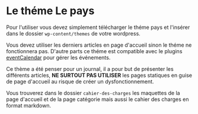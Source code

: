 # Le théme Le pays

Pour l'utiliser vous devez simplement télécharger le théme pays et l'insérer dans le dossier `wp-content/themes` de votre wordpress.

Vous devez utiliser les derniers articles en page d'accueil sinon le théme ne fonctionnera pas. 
D'autre parts ce théme est compatible avec le plugins [eventCalendar](https://fr.wordpress.org/plugins/the-events-calendar/) pour gérer les événements. 

Ce thème a été penser pour un journal, il a pour but de présenter les différents articles, **NE SURTOUT PAS UTILISER** les pages statiques en guise de page d'accueil au risque de créer un dysfonctionnement.

Vous trouverez dans le dossier `cahier-des-charges` les maquettes de la page d'accueil et de la page catégorie mais aussi le cahier des charges en format markdown.
